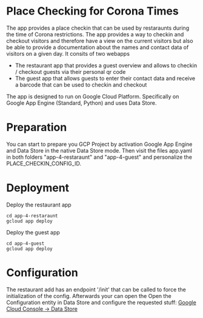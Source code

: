 # Place Checking for Corona Times
The app provides a place checkin that can be used by restaraunts during the time of Corona restrictions. The app provides a way to checkin and checkout visitors and therefore have a view on the current visitors but also be able to provide a documentation about the names and contact data of visitors on a given day. It consits of two webapps
- The restaurant app that provides a guest overview and allows to checkin / checkout guests via their personal qr code
- The guest app that allows guests to enter their contact data and receive a barcode that can be used to checkin and checkout

The app is designed to run on Google Cloud Platform. Specifically on Google App Engine (Standard, Python) and uses Data Store.

# Preparation
You can start to prepare you GCP Project by activation Google App Engine and  Data Store in the native Data Store mode.
Then visit the files app.yaml in both folders "app-4-restaraunt" and "app-4-guest" and personalize the PLACE_CHECKIN_CONFIG_ID. 

# Deployment
Deploy the restaurant app
```
cd app-4-restaraunt
gcloud app deploy
```

Deploy the guest app
```
cd app-4-guest
gcloud app deploy
```


# Configuration
The restaurant add has an endpoint '/init' that can be called to force the initialization of the config. Afterwards your can open the 
Open the Configuration entity in Data Store and configure the requested stuff: [Google Cloud Console -> Data Store](https://console.cloud.google.com/datastore/entities;kind=Configuration)